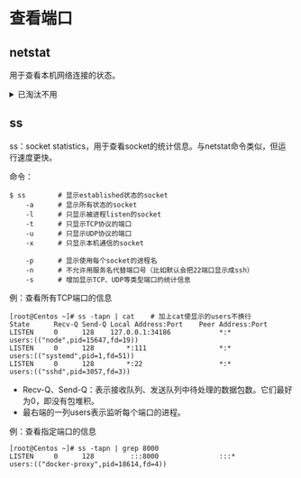 # 查看端口

## netstat

用于查看本机网络连接的状态。

<details>
<summary>已淘汰不用</summary>

命令：

```shell
$ netstat
        -a  # 显示所有网络连接、socket
        -l  # 只显示LISTEN状态的
        -t  # 只显示tcp的socket
        -u  # 只显示udp的socket
        -x  # 只显示unix socket
        -p  # 显示使用每个网络连接的进程名
```

</details>

## ss

ss：socket statistics，用于查看socket的统计信息。与netstat命令类似，但运行速度更快。

命令：

```shell
$ ss        # 显示established状态的socket
    -a      # 显示所有状态的socket
    -l      # 只显示被进程listen的socket
    -t      # 只显示TCP协议的端口
    -u      # 只显示UDP协议的端口
    -x      # 只显示本机通信的socket

    -p      # 显示使用每个socket的进程名
    -n      # 不允许用服务名代替端口号（比如默认会把22端口显示成ssh）
    -s      # 增加显示TCP、UDP等类型端口的统计信息
```

例：查看所有TCP端口的信息

```
[root@Centos ~]# ss -tapn | cat    # 加上cat使显示的users不换行
State      Recv-Q Send-Q Local Address:Port    Peer Address:Port
LISTEN     0      128    127.0.0.1:34186            *:*              users:(("node",pid=15647,fd=19))
LISTEN     0      128        *:111                  *:*              users:(("systemd",pid=1,fd=51))
LISTEN     0      128        *:22                   *:*              users:(("sshd",pid=3057,fd=3))
```

- Recv-Q、Send-Q：表示接收队列、发送队列中待处理的数据包数。它们最好为0，即没有包堆积。
- 最右端的一列users表示监听每个端口的进程。

例：查看指定端口的信息

```
[root@Centos ~]# ss -tapn | grep 8000
LISTEN     0      128         :::8000               :::*             users:(("docker-proxy",pid=18614,fd=4))
```
